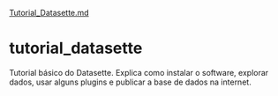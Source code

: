 [Tutorial_Datasette.md](https://github.com/nllano/tutorial_datasette/files/6712301/Tutorial_Datasette.md)
# tutorial_datasette
Tutorial básico do Datasette. Explica como instalar o software, explorar dados, usar alguns plugins e publicar a base de dados na internet. 
